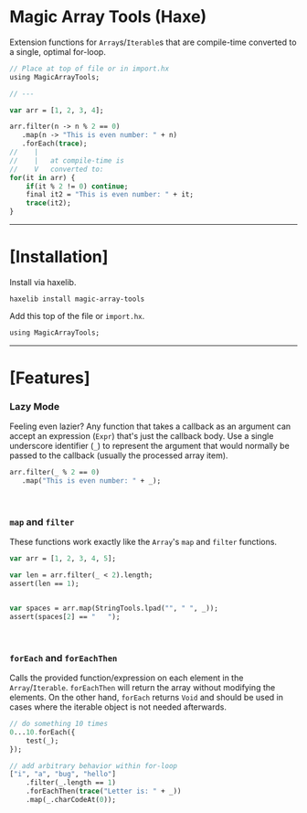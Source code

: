# Magic Array Tools (Haxe)
Extension functions for `Array`s/`Iterable`s that are compile-time converted to a single, optimal for-loop.

```haxe
// Place at top of file or in import.hx
using MagicArrayTools;

// ---

var arr = [1, 2, 3, 4];

arr.filter(n -> n % 2 == 0)
   .map(n -> "This is even number: " + n)
   .forEach(trace);
//    |
//    |   at compile-time is
//    V   converted to:
for(it in arr) {
    if(it % 2 != 0) continue;
    final it2 = "This is even number: " + it;
    trace(it2);
}
```

---

# [Installation]
Install via haxelib.
```
haxelib install magic-array-tools
```

Add this top of the file or `import.hx`.
```haxe
using MagicArrayTools;
```

---

# [Features]

### Lazy Mode

Feeling even lazier? Any function that takes a callback as an argument can accept an expression (`Expr`) that's just the callback body. Use a single underscore identifier (`_`) to represent the argument that would normally be passed to the callback (usually the processed array item).
```haxe
arr.filter(_ % 2 == 0)
   .map("This is even number: " + _);
```

&nbsp;

### `map` and `filter`

These functions work exactly like the `Array`'s `map` and `filter` functions.
```haxe
var arr = [1, 2, 3, 4, 5];

var len = arr.filter(_ < 2).length;
assert(len == 1);


var spaces = arr.map(StringTools.lpad("", " ", _));
assert(spaces[2] == "   ");
```

&nbsp;

### `forEach` and `forEachThen`

Calls the provided function/expression on each element in the `Array`/`Iterable`. `forEachThen` will return the array without modifying the elements. On the other hand, `forEach` returns `Void` and should be used in cases where the iterable object is not needed afterwards.
```haxe
// do something 10 times
0...10.forEach({
    test(_);
});

// add arbitrary behavior within for-loop
["i", "a", "bug", "hello"]
    .filter(_.length == 1)
    .forEachThen(trace("Letter is: " + _))
    .map(_.charCodeAt(0));
```

&nbsp;
